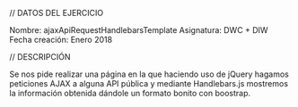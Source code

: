 // DATOS DEL EJERCICIO

Nombre: ajaxApiRequestHandlebarsTemplate
Asignatura: DWC + DIW
Fecha creación: Enero 2018

// DESCRIPCIÓN

Se nos pide realizar una página en la que haciendo uso de jQuery hagamos peticiones AJAX a alguna API pública y mediante Handlebars.js mostremos la información obtenida dándole un formato bonito con boostrap.